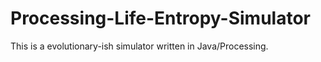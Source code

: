 # Processing-Life-Entropy-Simulator
This is a evolutionary-ish simulator written in Java/Processing.
